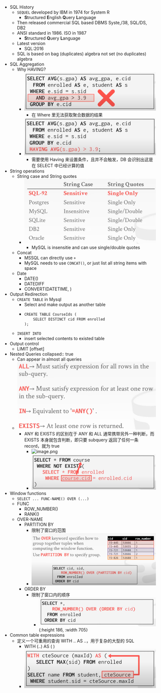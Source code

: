 - SQL History
	- `SEQUEL` developed by IBM in 1974 for System R
		- **S**tructured **E**nglish **Q**uery **L**anguage
	- Then released commercial SQL based DBMS Syste,/38, SQL/DS, DB2
	- ANSI standard in 1986. ISO in 1987
		- **S**tructured **Q**uery **L**anguage
	- Latest version
		- SQL:2016
	- SQL is based on bag (duplicates) algebra not set (no duplicates) algebra
- SQL Aggregation
	- Why HAVING?
		- ![image.png](../assets/image_1689997513957_0.png)
			- 在 Where 里无法获取聚合数据的结果
		- ![image.png](../assets/image_1689997563499_0.png)
			- 需要使用 Having 来设置条件，且并不会触发，DB 会识别出这是在 SELECT 中已经计算的值
- String operations
	- String case and String quotes
		- ![image.png](../assets/image_1690004121104_0.png)
			- MySQL is insensitie and can use single/double quotes
	- Concat
		- MSSQL can directly use `+`
		- MySQL needs to use `CONCAT()`, or just list all string items with space
	- Date
		- DATE()
		- DATEDIFF
		- CONVERT(DATETIME, <format>)
- Output Redirection
	- `CREATE TABLE` in Mysql
		- Select and make output as another table
		- ``` MYSQL
		  CREATE TABLE CourseIds (
		      SELECT DISTINCT cid FROM enrolled
		  );
		  
		  ```
	- `INSERT INTO`
		- insert selected contents to existed table
- Output control
	- LIMIT <count> [offset]
- Nested Queries
  collapsed:: true
	- Can appear in almost all queries
	- ![image.png](../assets/image_1690006617706_0.png)
		- ANY 和 EXISTS 的区别在于 ANY 和 ALL 通常携带另外一种判断，而 EXISTS 本身就包含判断，即只要 subquery 返回了任何一条 record，就为 true
			- ![image.png](../assets/image_1690006635465_0.png)
			- ![image.png](../assets/image_1690007487429_0.png)
- Window functions
	- `SELECT ... FUNC-NAME() OVER (...)`
	- FUNC
		- ROW_NUMBER()
		- RANK()
	- OVER-NAME
		- PARTITION BY
			- 限制了窗口的范围
			- ![image.png](../assets/image_1690007793197_0.png)
		- ORDER BY
			- 限制了窗口内的顺序
				- ![image.png](../assets/image_1690007860189_0.png){:height 186, :width 705}
- Common table expressions
	- 定义一个可重用的查询 WITH .. AS ..，用于复杂的大型的 SQL
		- WITH <SourceName> (<OutputColumn>..) AS ( <query> )
		- ![image.png](../assets/image_1690008521252_0.png)